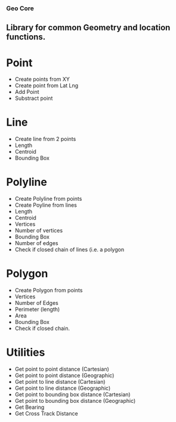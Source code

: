 
### Geo Core 


## Library for common Geometry and location functions. 


# Point
 - Create points from XY
 - Create point from Lat Lng
 - Add Point
 - Substract point

# Line
 - Create line from 2 points
 - Length
 - Centroid
 - Bounding Box

 # Polyline

- Create Polyline from points
- Create Poyline from lines
- Length
- Centroid
- Vertices
- Number of vertices
- Bounding Box
- Number of edges
- Check if closed chain of lines (i.e. a polygon

# Polygon

- Create Polygon from points
- Vertices
- Number of Edges
- Perimeter (length)
- Area
- Bounding Box
- Check if closed chain. 


# Utilities

 - Get point to point distance (Cartesian)
 - Get point to point distance (Geographic)
 - Get point to line distance (Cartesian)
 - Get point to line distance (Geographic)
 - Get point to bounding box distance (Cartesian)
 - Get point to bounding box distance (Geographic)
 - Get Bearing
 - Get Cross Track Distance
